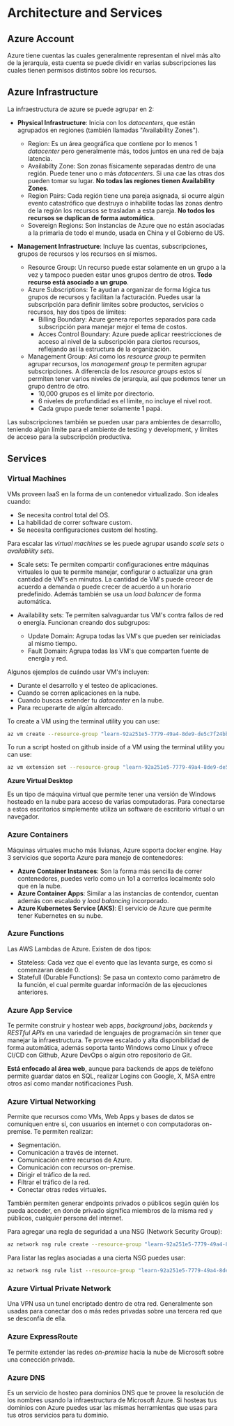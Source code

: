 # Architecture and Services

## Azure Account

Azure tiene cuentas las cuales generalmente representan el nivel más alto de la
jerarquía, esta cuenta se puede dividir en varias subscripciones las cuales
tienen permisos distintos sobre los recursos.

## Azure Infrastructure

La infraestructura de azure se puede agrupar en 2:

- **Physical Infrastructure**: Inicia con los _datacenters_, que están agrupados
  en regiones (también llamadas "Availability Zones").

  - Region: Es un área geográfica que contiene por lo menos 1 _datacenter_ pero
    generalmente más, todos juntos en una red de baja latencia.
  - Availabilty Zone: Son zonas físicamente separadas dentro de una región.
    Puede tener uno o más _datacenters_. Si una cae las otras dos pueden tomar
    su lugar. **No todas las regiones tienen Availability Zones**.
  - Region Pairs: Cada región tiene una pareja asignada, si ocurre algún evento
    catastrófico que destruya o inhabilite todas las zonas dentro de la región
    los recursos se trasladan a esta pareja. **No todos los recursos se duplican
    de forma automática**.
  - Sovereign Regions: Son instancias de Azure que no están asociadas a la
    primaria de todo el mundo, usada en China y el Gobierno de US.

- **Management Infrastructure**: Incluye las cuentas, subscripciones, grupos de
  recursos y los recursos en sí mismos.

  - Resource Group: Un recurso puede estar solamente en un grupo a la vez y
    tampoco pueden estar unos grupos dentro de otros. **Todo recurso está
    asociado a un grupo**.
  - Azure Subscriptions: Te ayudan a organizar de forma lógica tus grupos de
    recursos y facilitan la facturación. Puedes usar la subscripción para
    definir límites sobre productos, servicios o recursos, hay dos tipos de
    límites:
    - Billing Boundary: Azure genera reportes separados para cada subscripción
      para manejar mejor el tema de costos.
    - Acces Control Boundary: Azure puede aplicar reestricciones de acceso al
      nivel de la subscripción para ciertos recursos, reflejando así la
      estructura de la organización.
  - Management Group: Así como los _resource group_ te permiten agrupar
    recursos, los _management group_ te permiten agrupar subscripciones. A
    diferencia de los _resource groups_ estos sí permiten tener varios niveles
    de jerarquía, así que podemos tener un grupo dentro de otro.
    - 10,000 grupos es el límite por directorio.
    - 6 niveles de profundidad es el límite, no incluye el nivel root.
    - Cada grupo puede tener solamente 1 papá.

Las subscripciones también se pueden usar para ambientes de desarrollo, teniendo
algún límite para el ambiente de testing y development, y límites de acceso para
la subscripción productiva.

## Services

### Virtual Machines

VMs proveen IaaS en la forma de un contenedor virtualizado. Son ideales cuando:

- Se necesita control total del OS.
- La habilidad de correr software custom.
- Se necesita configuraciones custom del hosting.

Para escalar las _virtual machines_ se les puede agrupar usando _scale sets_ o
_availability sets_.

- Scale sets: Te permiten compartir configuraciones entre máquinas virtuales lo
  que te permite manejar, configurar o actualizar una gran cantidad de VM's en
  minutos. La cantidad de VM's puede crecer de acuerdo a demanda o puede crecer
  de acuerdo a un horario predefinido. Además también se usa un _load balancer_
  de forma automática.

- Availability sets: Te permiten salvaguardar tus VM's contra fallos de red o
  energía. Funcionan creando dos subgrupos:

  - Update Domain: Agrupa todas las VM's que pueden ser reiniciadas al mismo
    tiempo.
  - Fault Domain: Agrupa todas las VM's que comparten fuente de energía y red.

Algunos ejemplos de cuándo usar VM's incluyen:

- Durante el desarrollo y el testeo de aplicaciones.
- Cuando se corren aplicaciones en la nube.
- Cuando buscas extender tu _datacenter_ en la nube.
- Para recuperarte de algún altercado.

To create a VM using the terminal utility you can use:

```bash
az vm create --resource-group "learn-92a251e5-7779-49a4-8de9-de5c7f24bbb9" --name my-vm --public-ip-sku Standard --image Ubuntu2204 --admin-username azureuser --generate-ssh-keys
```

To run a script hosted on github inside of a VM using the terminal utility you
can use:

```bash
az vm extension set --resource-group "learn-92a251e5-7779-49a4-8de9-de5c7f24bbb9" --vm-name my-vm --name customScript --publisher Microsoft.Azure.Extensions --version 2.1 --settings '{"fileUris":["https://raw.githubusercontent.com/MicrosoftDocs/mslearn-welcome-to-azure/master/configure-nginx.sh"]}' --protected-settings '{"commandToExecute": "./configure-nginx.sh"}'
```

**Azure Virtual Desktop**

Es un tipo de máquina virtual que permite tener una versión de Windows hosteado
en la nube para acceso de varias computadoras. Para conectarse a estos
escritorios simplemente utiliza un software de escritorio virtual o un
navegador.

### Azure Containers

Máquinas virtuales mucho más livianas, Azure soporta docker engine. Hay 3
servicios que soporta Azure para manejo de contenedores:

- **Azure Container Instances**: Son la forma más sencilla de correr
  contenedores, puedes verlo como un 1o1 a correrlos localmente solo que en la
  nube.
- **Azure Container Apps**: Similar a las instancias de contendor, cuentan
  además con escalado y _load balancing_ incorporado.
- **Azure Kubernetes Service (AKS)**: El servicio de Azure que permite tener
  Kubernetes en su nube.

### Azure Functions

Las AWS Lambdas de Azure. Existen de dos tipos:

- Stateless: Cada vez que el evento que las levanta surge, es como si comenzaran
  desde 0.
- Statefull (Durable Functions): Se pasa un contexto como parámetro de la
  función, el cual permite guardar información de las ejecuciones anteriores.

### Azure App Service

Te permite construir y hostear web apps, _background jobs_, _backends_ y
_RESTful APIs_ en una variedad de lenguajes de programación sin tener que
manejar la infraestructura. Te provee escalado y alta disponibilidad de forma
automática, además soporta tanto Windows como Linux y ofrece CI/CD con Github,
Azure DevOps o algún otro repositorio de Git.

**Está enfocado al área web**, aunque para backends de apps de teléfono permite
guardar datos en SQL, realizar Logins con Google, X, MSA entre otros así como
mandar notificaciones Push.

### Azure Virtual Networking

Permite que recursos como VMs, Web Apps y bases de datos se comuniquen entre sí,
con usuarios en internet o con computadoras on-premise. Te permiten realizar:

- Segmentación.
- Comunicación a través de internet.
- Comunicación entre recursos de Azure.
- Comunicación con recursos on-premise.
- Dirigir el tráfico de la red.
- Filtrar el tráfico de la red.
- Conectar otras redes virtuales.

También permiten generar endpoints privados o públicos según quién los pueda
acceder, en donde privado significa miembros de la misma red y públicos,
cualquier persona del internet.

Para agregar una regla de seguridad a una NSG (Network Security Group):

```bash
az network nsg rule create --resource-group "learn-92a251e5-7779-49a4-8de9-de5c7f24bbb9" --nsg-name my-vmNSG --name allow-http --protocol tcp --priority 100 --destination-port-range 80 --access Allow
```

Para listar las reglas asociadas a una cierta NSG puedes usar:

```bash
az network nsg rule list --resource-group "learn-92a251e5-7779-49a4-8de9-de5c7f24bbb9" --nsg-name my-vmNSG --query '[].{Name:name, Priority:priority, Port:destinationPortRange, Access:access}' --output table
```

### Azure Virtual Private Network

Una VPN usa un tunel encriptado dentro de otra red. Generalmente son usadas para
conectar dos o más redes privadas sobre una tercera red que se desconfía de
ella.

### Azure ExpressRoute

Te permite extender las redes _on-premise_ hacia la nube de Microsoft sobre una
conección privada.

### Azure DNS

Es un servicio de hosteo para dominios DNS que te provee la resolución de los
nombres usando la infraestructura de Microsoft Azure. Si hosteas tus dominios
con Azure puedes usar las mismas herramientas que usas para tus otros servicios
para tu dominio.
